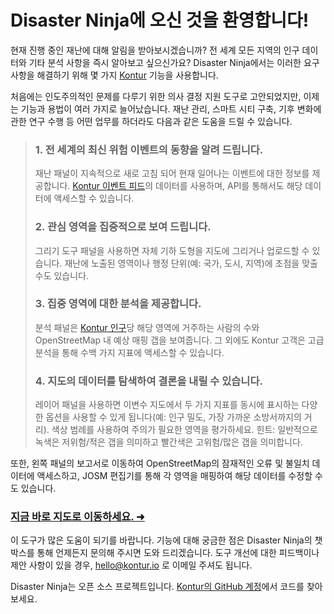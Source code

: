 Disaster Ninja에 오신 것을 환영합니다!
============================

현재 진행 중인 재난에 대해 알림을 받아보시겠습니까? 전 세계 모든 지역의 인구 데이터와 기타 분석 사항을 즉시 알아보고 싶으신가요? Disaster Ninja에서는 이러한 요구 사항을 해결하기 위해 몇 가지 [Kontur](https://www.kontur.io/) 기능을 사용합니다.

처음에는 인도주의적인 문제를 다루기 위한 의사 결정 지원 도구로 고안되었지만, 이제는 기능과 용법이 여러 가지로 늘어났습니다. 재난 관리, 스마트 시티 구축, 기후 변화에 관한 연구 수행 등 어떤 업무를 하더라도 다음과 같은 도움을 드릴 수 있습니다.

> ### 1. 전 세계의 최신 위험 이벤트의 동향을 알려 드립니다.
>
> 재난 패널이 지속적으로 새로 고침 되어 현재 일어나는 이벤트에 대한 정보를 제공합니다. [Kontur 이벤트 피드](https://www.kontur.io/portfolio/event-feed/)의 데이터를 사용하며, API를 통해서도 해당 데이터에 액세스할 수 있습니다.
>
> ### 2. 관심 영역을 집중적으로 보여 드립니다.
>
> 그리기 도구 패널을 사용하면 자체 기하 도형을 지도에 그리거나 업로드할 수 있습니다. 재난에 노출된 영역이나 행정 단위(예: 국가, 도시, 지역)에 초점을 맞출 수도 있습니다.
>
> ### 3. 집중 영역에 대한 분석을 제공합니다.
>
> 분석 패널은 [Kontur 인구](https://data.humdata.org/dataset/kontur-population-dataset)당 해당 영역에 거주하는 사람의 수와 OpenStreetMap 내 예상 매핑 갭을 보여줍니다. 그 외에도 Kontur 고객은 고급 분석을 통해 수백 가지 지표에 액세스할 수 있습니다.
>
> ### 4. 지도의 데이터를 탐색하여 결론을 내릴 수 있습니다.
>
> 레이어 패널을 사용하면 이변수 지도에서 두 가지 지표를 동시에 표시하는 다양한 옵션을 사용할 수 있게 됩니다(예: 인구 밀도, 가장 가까운 소방서까지의 거리). 색상 범례를 사용하여 주의가 필요한 영역을 평가하세요.
> 힌트: 일반적으로 녹색은 저위험/적은 갭을 의미하고 빨간색은 고위험/많은 갭을 의미합니다.

또한, 왼쪽 패널의 보고서로 이동하여 OpenStreetMap의 잠재적인 오류 및 불일치 데이터에 액세스하고, JOSM 편집기를 통해 각 영역을 매핑하여 해당 데이터를 수정할 수도 있습니다.

### [지금 바로 지도로 이동하세요. ➜](/ "map")

이 도구가 많은 도움이 되기를 바랍니다. 기능에 대해 궁금한 점은 Disaster Ninja의 챗박스를 통해 언제든지 문의해 주시면 도와 드리겠습니다. 도구 개선에 대한 피드백이나 제안 사항이 있을 경우, [hello@kontur.io](mailto:hello@kontur.io) 로 이메일 주셔도 됩니다.

Disaster Ninja는 오픈 소스 프로젝트입니다. [Kontur의 GitHub 계정](https://github.com/konturio)에서 코드를 찾아보세요.
